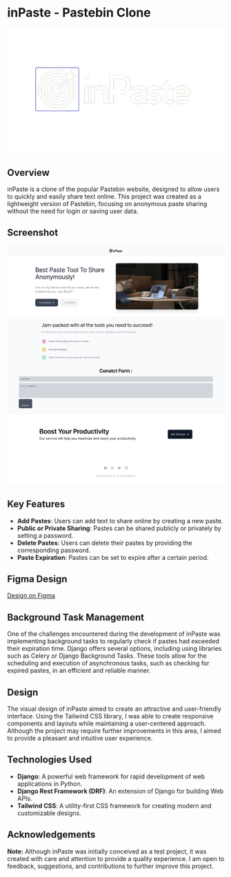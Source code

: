 # inPaste - Pastebin Clone
![alt text](https://github.com/AyoubSghuri/inPaste/blob/main/inpaste_front/src/images/logo.png?raw=true)

## Overview
inPaste is a clone of the popular Pastebin website, designed to allow users to quickly and easily share text online. This project was created as a lightweight version of Pastebin, focusing on anonymous paste sharing without the need for login or saving user data.

## Screenshot
![alt text](https://github.com/AyoubSghuri/inPaste/blob/main/inpaste_front/Home%20Page.png?raw=true)

## Key Features
- **Add Pastes**: Users can add text to share online by creating a new paste.
- **Public or Private Sharing**: Pastes can be shared publicly or privately by setting a password.
- **Delete Pastes**: Users can delete their pastes by providing the corresponding password.
- **Paste Expiration**: Pastes can be set to expire after a certain period.

## Figma Design
[Design on Figma](https://www.figma.com/design/fXUtGtLr9GPtvOf9EuJtbM/Untitled?node-id=0-1&t=FAz7CXGjnKuTzHlj-1)

## Background Task Management
One of the challenges encountered during the development of inPaste was implementing background tasks to regularly check if pastes had exceeded their expiration time. Django offers several options, including using libraries such as Celery or Django Background Tasks. These tools allow for the scheduling and execution of asynchronous tasks, such as checking for expired pastes, in an efficient and reliable manner.

## Design
The visual design of inPaste aimed to create an attractive and user-friendly interface. Using the Tailwind CSS library, I was able to create responsive components and layouts while maintaining a user-centered approach. Although the project may require further improvements in this area, I aimed to provide a pleasant and intuitive user experience.

## Technologies Used
- **Django**: A powerful web framework for rapid development of web applications in Python.
- **Django Rest Framework (DRF)**: An extension of Django for building Web APIs.
- **Tailwind CSS**: A utility-first CSS framework for creating modern and customizable designs.

## Acknowledgements
**Note:** Although inPaste was initially conceived as a test project, it was created with care and attention to provide a quality experience. I am open to feedback, suggestions, and contributions to further improve this project.

